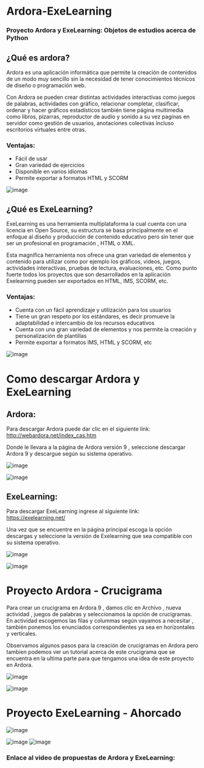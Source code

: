 # Ardora-ExeLearning

### Proyecto Ardora y  ExeLearning: Objetos de estudios acerca de Python 

## ¿Qué es ardora?
Ardora es una aplicación informática que permite la creación de contenidos de un modo muy sencillo sin la necesidad de tener conocimientos técnicos de diseño o programación web. 

Con Ardora se pueden crear distintas actividades interactivas como juegos de palabras, actividades con gráfico, relacionar completar, clasificar, ordenar y hacer gráficos estadísticos también tiene página multimedia como libros, pizarras, reproductor de audio y sonido a su vez paginas en servidor como gestión de usuarios, anotaciones colectivas incluso escritorios virtuales entre otras.

### Ventajas: 
-  Fácil de usar
-  Gran variedad de ejercicios
-  Disponible en varios idiomas 
-  Permite exportar a formatos HTML y SCORM

![image](https://user-images.githubusercontent.com/100105228/155635550-d83fb61e-9f29-4040-80db-842f42735faf.png)




## ¿Qué es ExeLearning?
ExeLearning es una herramienta multiplataforma la cual cuenta con una licencia en Open Source, su estructura se basa principalmente en el enfoque al diseño y producción de contenido educativo pero sin tener que ser un profesional en programación , HTML o XML.

Esta magnífica herramienta nos ofrece una gran variedad de elementos y contenido para utilizar como por ejemplo los gráficos, videos, juegos, actividades interactivas, pruebas de lectura, evaluaciones, etc. Como punto fuerte todos los proyectos que son desarrollados en la aplicación Exelearning pueden ser exportados en HTML, IMS, SCORM, etc.

### Ventajas: 
- Cuenta con un fácil aprendizaje y utilización para los usuarios
- Tiene un gran respeto por los estándares, es decir promueve la adaptabilidad e intercambio de los recursos educativos
- Cuenta con una gran variedad de elementos y nos permite la creación y personalización de plantillas
- Permite exportar a formatos IMS, HTML y SCORM, etc 

![image](https://user-images.githubusercontent.com/100105228/155636018-62684300-8206-46af-83c1-eb06c1700358.png)

# Como descargar Ardora y ExeLearning
## Ardora:
Para descargar Ardora puede dar clic en el siguiente link:  http://webardora.net/index_cas.htm  

Donde le llevara a la página  de Ardora versión 9 , seleccione  descargar Ardora 9 y descargue según su sistema operativo. 

![image](https://user-images.githubusercontent.com/100105228/155636556-25808bc0-a490-4e4e-9b1c-8948835ef91d.png)

![image](https://user-images.githubusercontent.com/100105228/155651565-65f4c94e-ed68-4262-b8c7-2d968088052f.png)


## ExeLearning: 
Para descargar ExeLearning ingrese al siguiente link: https://exelearning.net/ 

Una vez que se encuentre en la página principal escoga la opción descargas y seleccione  la versión de Exelearning que sea compatible con su sistema operativo.

![image](https://user-images.githubusercontent.com/100105228/155636836-cb351621-fe32-44eb-82c8-7756c5a87609.png)


![image](https://user-images.githubusercontent.com/100105228/155636845-e1bb42ac-855a-426f-9ac1-7f9038309622.png)


# Proyecto Ardora - Crucigrama 

Para crear un crucigrama en Ardora 9  , damos clic en Archivo , nueva actividad , juegos de palabras y seleccionamos  la opción de crucigramas.
En actividad escogemos las filas y colummas según vayamos a necesitar , también ponemos los enunciados correspondientes ya sea en horizontales y verticales. 

Observamos algunos pasos para la creación de crucigramas en Ardora pero tambien podemos ver un tutorial acerca de este crucigrama que se encuentra en la ultima parte para que tengamos una idea de este proyecto en Ardora. 

![image](https://user-images.githubusercontent.com/100105228/155654365-4c8edd1b-dac3-441e-a4b4-37c0e7add0a5.png)

![image](https://user-images.githubusercontent.com/100105228/155654385-9a1caa5c-3bf5-478e-bdd3-e09b68cf2808.png)



# Proyecto ExeLearning - Ahorcado


![image](https://user-images.githubusercontent.com/100105228/155655178-9bd5d068-0b47-4df2-9be3-5a790cbea98d.png)

![image](https://user-images.githubusercontent.com/100105228/155654028-93cf4873-a18a-469f-9fe7-a7960762d861.png)
![image](https://user-images.githubusercontent.com/100105228/155654037-7fd9afd3-48e0-486c-baf8-6f24e5a14c0d.png)





### Enlace al video de propuestas de Ardora y ExeLearning: 

